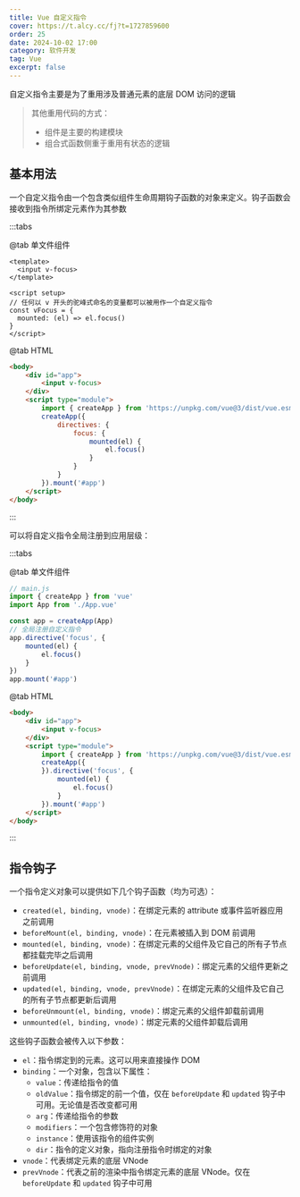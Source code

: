 ```yaml
---
title: Vue 自定义指令
cover: https://t.alcy.cc/fj?t=1727859600
order: 25
date: 2024-10-02 17:00
category: 软件开发
tag: Vue
excerpt: false
---
```


自定义指令主要是为了重用涉及普通元素的底层 DOM 访问的逻辑

> 其他重用代码的方式：
> + 组件是主要的构建模块
> + 组合式函数侧重于重用有状态的逻辑

## 基本用法

一个自定义指令由一个包含类似组件生命周期钩子函数的对象来定义。钩子函数会接收到指令所绑定元素作为其参数

:::tabs

@tab 单文件组件

```vue
<template>
  <input v-focus>
</template>

<script setup>
// 任何以 v 开头的驼峰式命名的变量都可以被用作一个自定义指令
const vFocus = {
  mounted: (el) => el.focus()
}
</script>
```

@tab HTML

```html
<body>
    <div id="app">
        <input v-focus>
    </div>
    <script type="module">
        import { createApp } from 'https://unpkg.com/vue@3/dist/vue.esm-browser.js'
        createApp({
            directives: {
                focus: {
                    mounted(el) {
                        el.focus()
                    }
                }
            }
        }).mount('#app')
    </script>
</body>
```
:::

可以将自定义指令全局注册到应用层级：

:::tabs

@tab 单文件组件
```javascript
// main.js
import { createApp } from 'vue'
import App from './App.vue'

const app = createApp(App)
// 全局注册自定义指令
app.directive('focus', {
    mounted(el) {
        el.focus()
    }
})
app.mount('#app')
```

@tab HTML
```html
<body>
    <div id="app">
        <input v-focus>
    </div>
    <script type="module">
        import { createApp } from 'https://unpkg.com/vue@3/dist/vue.esm-browser.js'
        createApp({
        }).directive('focus', {
            mounted(el) {
                el.focus()
            }
        }).mount('#app')
    </script>
</body>
```
:::

## 指令钩子

一个指令定义对象可以提供如下几个钩子函数（均为可选）：
+ `created(el, binding, vnode)`：在绑定元素的 attribute 或事件监听器应用之前调用
+ `beforeMount(el, binding, vnode)`：在元素被插入到 DOM 前调用
+ `mounted(el, binding, vnode)`：在绑定元素的父组件及它自己的所有子节点都挂载完毕之后调用
+ `beforeUpdate(el, binding, vnode, prevVnode)`：绑定元素的父组件更新之前调用
+ `updated(el, binding, vnode, prevVnode)`：在绑定元素的父组件及它自己的所有子节点都更新后调用
+ `beforeUnmount(el, binding, vnode)`：绑定元素的父组件卸载前调用
+ `unmounted(el, binding, vnode)`：绑定元素的父组件卸载后调用

这些钩子函数会被传入以下参数：
+ `el`：指令绑定到的元素。这可以用来直接操作 DOM
+ `binding`：一个对象，包含以下属性：
  + `value`：传递给指令的值
  + `oldValue`：指令绑定的前一个值，仅在 `beforeUpdate` 和 `updated` 钩子中可用。无论值是否改变都可用
  + `arg`：传递给指令的参数
  + `modifiers`：一个包含修饰符的对象
  + `instance`：使用该指令的组件实例
  + `dir`：指令的定义对象，指向注册指令时绑定的对象
+ `vnode`：代表绑定元素的底层 VNode
+ `prevVnode`：代表之前的渲染中指令绑定元素的底层 VNode。仅在 `beforeUpdate` 和 `updated` 钩子中可用

